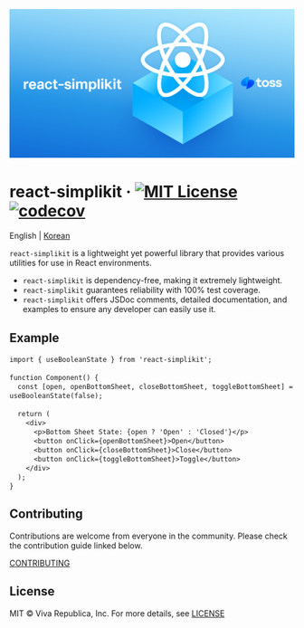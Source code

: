 ![react-simplikit](./src/public/images/og.png)

# react-simplikit &middot; [![MIT License](https://img.shields.io/badge/license-MIT-blue.svg)](https://github.com/toss/slash/blob/main/LICENSE) [![codecov](https://codecov.io/gh/toss/react-simplikit/graph/badge.svg?token=RHVOZ3J3TU)](https://codecov.io/gh/toss/react-simplikit)

English | [Korean](./README-ko_kr.md)

`react-simplikit` is a lightweight yet powerful library that provides various utilities for use in React environments.

- `react-simplikit` is dependency-free, making it extremely lightweight.
- `react-simplikit` guarantees reliability with 100% test coverage.
- `react-simplikit` offers JSDoc comments, detailed documentation, and examples to ensure any developer can easily use it.

## Example

```tsx
import { useBooleanState } from 'react-simplikit';

function Component() {
  const [open, openBottomSheet, closeBottomSheet, toggleBottomSheet] = useBooleanState(false);

  return (
    <div>
      <p>Bottom Sheet State: {open ? 'Open' : 'Closed'}</p>
      <button onClick={openBottomSheet}>Open</button>
      <button onClick={closeBottomSheet}>Close</button>
      <button onClick={toggleBottomSheet}>Toggle</button>
    </div>
  );
}
```

## Contributing

Contributions are welcome from everyone in the community. Please check the contribution guide linked below.

[CONTRIBUTING](./src/docs/en/contributing.md)

## License

MIT © Viva Republica, Inc. For more details, see [LICENSE](./LICENSE)
